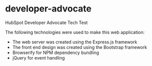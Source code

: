 # developer-advocate
HubSpot Developer Advocate Tech Test

The following technologies were used to make this web application:
- The web server was created using the Express.js framework
- The front end design was created using the Bootstrap framework
- Browserify for NPM dependency bundling
- jQuery for event handling
